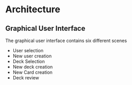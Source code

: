 # Architecture

## Graphical User Interface

The graphical user interface contains six different scenes

* User selection
* New user creation
* Deck Selection
* New deck creation
* New Card creation
* Deck review


